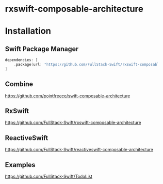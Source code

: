 # rxswift-composable-architecture

# Installation

## Swift Package Manager

```swift
dependencies: [
    .package(url: "https://github.com/FullStack-Swift/rxswift-composable-architecture", .upToNextMajor(from: "1.0.0"))
]
```

## Combine

https://github.com/pointfreeco/swift-composable-architecture

## RxSwift

https://github.com/FullStack-Swift/rxswift-composable-architecture

## ReactiveSwift

https://github.com/FullStack-Swift/reactiveswift-composable-architecture

## Examples

https://github.com/FullStack-Swift/TodoList
